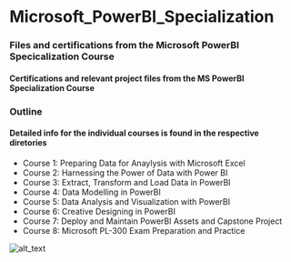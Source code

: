 # Microsoft_PowerBI_Specialization
### Files and certifications from the Microsoft PowerBI Specicalization Course 

#### Certifications and relevant project files from the MS PowerBI Specialization Course 

### Outline 
#### Detailed info for the individual courses is found in the respective diretories
<ul>
<li>Course 1: Preparing Data for Anaylysis with Microsoft Excel</li>
<li>Course 2: Harnessing the Power of Data with Power BI</li>
<li>Course 3: Extract, Transform and Load Data in PowerBI</li>
<li>Course 4: Data Modelling in PowerBI</li>
<li>Course 5: Data Analysis and Visualization with PowerBI</li>
<li>Course 6: Creative Designing in PowerBI</li>
<li>Course 7: Deploy and Maintain PowerBI Assets and Capstone Project</li>
<li>Course 8: Microsoft PL-300 Exam Preparation and Practice</li>  
</ul>



![alt_text](https://github.com/ssoehdata/Microsoft__PowerBI_Specialization/Certifications/microsoft-power-bi-data-analyst-professional-certif.png)

